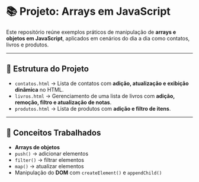# 📚 Projeto: Arrays em JavaScript

Este repositório reúne exemplos práticos de manipulação de **arrays e objetos em JavaScript**, aplicados em cenários do dia a dia como contatos, livros e produtos.

---

## 📂 Estrutura do Projeto
- `contatos.html` → Lista de contatos com **adição, atualização e exibição dinâmica** no HTML.  
- `livros.html` → Gerenciamento de uma lista de livros com **adição, remoção, filtro e atualização de notas**.  
- `produtos.html` → Lista de produtos com **adição e filtro de itens**.  

---

## 🔑 Conceitos Trabalhados
- **Arrays de objetos**  
- `push()` → adicionar elementos  
- `filter()` → filtrar elementos  
- `map()` → atualizar elementos  
- Manipulação do **DOM** com `createElement()` e `appendChild()`  

